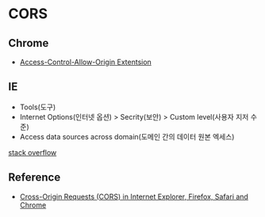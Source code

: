 # CORS

## Chrome

* [Access-Control-Allow-Origin Extentsion](https://github.com/vitvad/Access-Control-Allow-Origin)

## IE

* Tools(도구)
* Internet Options(인터넷 옵션) > Secrity(보안) > Custom level(사용자 지저 수준)
* Access data sources across domain(도메인 간의 데이터 원본 엑세스)

[stack overflow](http://stackoverflow.com/questions/20947359/disable-same-origin-policy-internet-explorer)

## Reference

* [Cross-Origin Requests (CORS) in Internet Explorer, Firefox, Safari and Chrome](https://www.webdavsystem.com/ajax/programming/cross_origin_requests/)